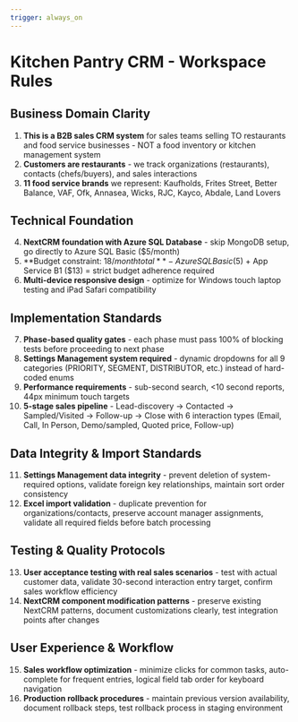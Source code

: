 ```yaml
---
trigger: always_on
---
```


# Kitchen Pantry CRM - Workspace Rules

## Business Domain Clarity
1. **This is a B2B sales CRM system** for sales teams selling TO restaurants and food service businesses - NOT a food inventory or kitchen management system
2. **Customers are restaurants** - we track organizations (restaurants), contacts (chefs/buyers), and sales interactions
3. **11 food service brands** we represent: Kaufholds, Frites Street, Better Balance, VAF, Ofk, Annasea, Wicks, RJC, Kayco, Abdale, Land Lovers

## Technical Foundation
4. **NextCRM foundation with Azure SQL Database** - skip MongoDB setup, go directly to Azure SQL Basic ($5/month)
5. **Budget constraint: $18/month total** - Azure SQL Basic ($5) + App Service B1 ($13) = strict budget adherence required
6. **Multi-device responsive design** - optimize for Windows touch laptop testing and iPad Safari compatibility

## Implementation Standards
7. **Phase-based quality gates** - each phase must pass 100% of blocking tests before proceeding to next phase
8. **Settings Management system required** - dynamic dropdowns for all 9 categories (PRIORITY, SEGMENT, DISTRIBUTOR, etc.) instead of hard-coded enums
9. **Performance requirements** - sub-second search, <10 second reports, 44px minimum touch targets
10. **5-stage sales pipeline** - Lead-discovery → Contacted → Sampled/Visited → Follow-up → Close with 6 interaction types (Email, Call, In Person, Demo/sampled, Quoted price, Follow-up)

## Data Integrity & Import Standards
11. **Settings Management data integrity** - prevent deletion of system-required options, validate foreign key relationships, maintain sort order consistency
12. **Excel import validation** - duplicate prevention for organizations/contacts, preserve account manager assignments, validate all required fields before batch processing

## Testing & Quality Protocols  
13. **User acceptance testing with real sales scenarios** - test with actual customer data, validate 30-second interaction entry target, confirm sales workflow efficiency
14. **NextCRM component modification patterns** - preserve existing NextCRM patterns, document customizations clearly, test integration points after changes

## User Experience & Workflow
15. **Sales workflow optimization** - minimize clicks for common tasks, auto-complete for frequent entries, logical field tab order for keyboard navigation
16. **Production rollback procedures** - maintain previous version availability, document rollback steps, test rollback process in staging environment